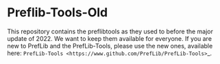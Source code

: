 # Preflib-Tools-Old

This repository contains the preflibtools as they used to before the major update of 2022. We want to keep them available for everyone. If you are new to PrefLib and the PrefLib-Tools, please use the new ones, available here: `PrefLib-Tools <https://www.github.com/PrefLib/PrefLib-Tools>`_.
